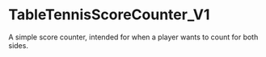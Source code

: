 # TableTennisScoreCounter_V1
A simple score counter, intended for when a player wants to count for both sides.
